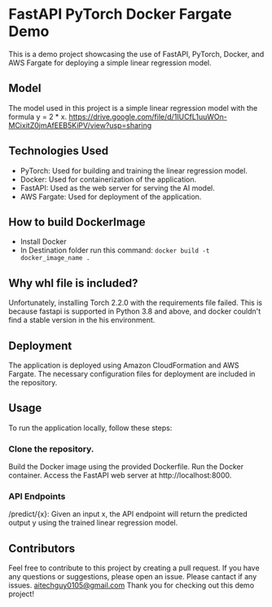 # FastAPI PyTorch Docker Fargate Demo
This is a demo project showcasing the use of FastAPI, PyTorch, Docker, and AWS Fargate for deploying a simple linear regression model.

## Model
The model used in this project is a simple linear regression model with the formula y = 2 * x.
https://drive.google.com/file/d/1IUCfL1uuWOn-MCixitZ0jmAfEEB5KiPV/view?usp=sharing
## Technologies Used
- PyTorch: Used for building and training the linear regression model.
- Docker: Used for containerization of the application.
- FastAPI: Used as the web server for serving the AI model.
- AWS Fargate: Used for deployment of the application.
## How to build DockerImage
- Install Docker
- In Destination folder run this command: `docker build -t docker_image_name .`
## Why whl file is included?
Unfortunately, installing Torch 2.2.0 with the requirements file failed.
This is because fastapi is supported in Python 3.8 and above, and docker couldn't find a stable version in the his environment.
## Deployment
The application is deployed using Amazon CloudFormation and AWS Fargate. The necessary configuration files for deployment are included in the repository.

## Usage
To run the application locally, follow these steps:

### Clone the repository.
Build the Docker image using the provided Dockerfile.
Run the Docker container.
Access the FastAPI web server at http://localhost:8000.
### API Endpoints
/predict/{x}: Given an input x, the API endpoint will return the predicted output y using the trained linear regression model.
## Contributors

Feel free to contribute to this project by creating a pull request. If you have any questions or suggestions, please open an issue.
Please cantact if any issues. aitechguy0105@gmail.com
Thank you for checking out this demo project!